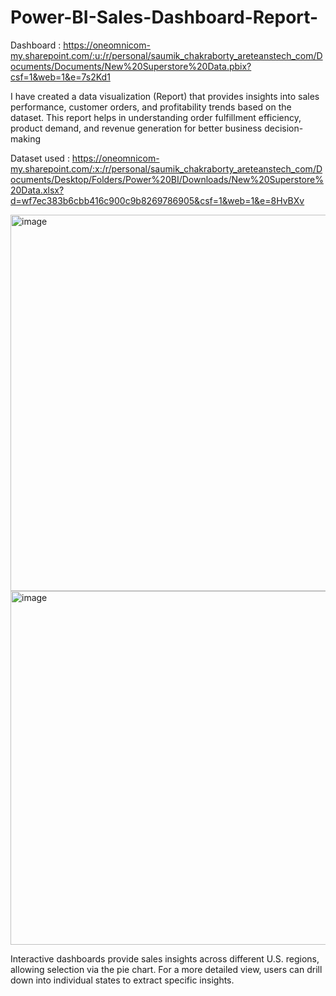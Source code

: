# Power-BI-Sales-Dashboard-Report-

Dashboard : https://oneomnicom-my.sharepoint.com/:u:/r/personal/saumik_chakraborty_areteanstech_com/Documents/Documents/New%20Superstore%20Data.pbix?csf=1&web=1&e=7s2Kd1

I have created a data visualization (Report) that provides insights into sales performance, customer orders, and profitability trends based on the dataset. This report helps in understanding order fulfillment efficiency, product demand, and revenue generation for better business decision-making

Dataset used : https://oneomnicom-my.sharepoint.com/:x:/r/personal/saumik_chakraborty_areteanstech_com/Documents/Desktop/Folders/Power%20BI/Downloads/New%20Superstore%20Data.xlsx?d=wf7ec383b6cbb416c900c9b8269786905&csf=1&web=1&e=8HvBXv

<img width="602" alt="image" src="https://github.com/user-attachments/assets/e5c9830e-afba-4772-bc2d-702814e3da0b" />
<img width="566" alt="image" src="https://github.com/user-attachments/assets/20425245-560e-4197-9703-bd2741106baa" />

Interactive dashboards provide sales insights across different U.S. regions, allowing selection via the pie chart. For a more detailed view, users can drill down into individual states to extract specific insights.
